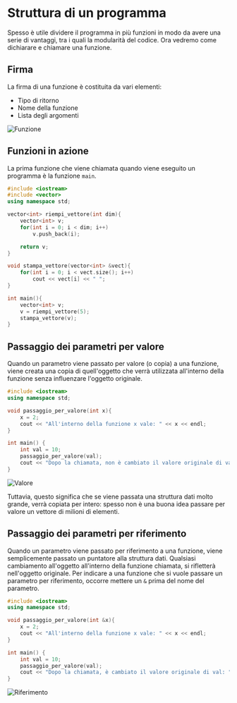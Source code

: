 # Struttura di un programma
Spesso è utile dividere il programma in più funzioni in modo da avere una serie di vantaggi, tra i quali la modularità del codice. Ora vedremo come dichiarare e chiamare una funzione.

## Firma
La firma di una funzione è costituita da vari elementi:
* Tipo di ritorno
* Nome della funzione
* Lista degli argomenti

![Funzione](https://i.postimg.cc/wM1yPWbw/Immagine.png)

## Funzioni in azione
La prima funzione che viene chiamata quando viene eseguito un programma è la funzione `main`. 
```cpp
#include <iostream>
#include <vector>
using namespace std;

vector<int> riempi_vettore(int dim){
    vector<int> v;
    for(int i = 0; i < dim; i++)
        v.push_back(i);

    return v;
}

void stampa_vettore(vector<int> &vect){
    for(int i = 0; i < vect.size(); i++)
        cout << vect[i] << " ";
}

int main(){ 
    vector<int> v;
    v = riempi_vettore(5);
    stampa_vettore(v);
}
```

## Passaggio dei parametri per valore
Quando un parametro viene passato per valore (o copia) a una funzione, viene creata una copia di quell'oggetto che verrà utilizzata all'interno della funzione senza influenzare l'oggetto originale.
```cpp
#include <iostream>
using namespace std;

void passaggio_per_valore(int x){
    x = 2;
    cout << "All'interno della funzione x vale: " << x << endl;
}

int main() { 
    int val = 10;
    passaggio_per_valore(val);
    cout << "Dopo la chiamata, non è cambiato il valore originale di val: " << val << endl;
}
```
![Valore](https://i.postimg.cc/qqmRk2Wz/Immagine-2020-10-15-171109.png)

Tuttavia, questo significa che se viene passata una struttura dati molto grande, verrà copiata per intero: spesso non è una buona idea passare per valore un vettore di milioni di elementi.

## Passaggio dei parametri per riferimento
Quando un parametro viene passato per riferimento a una funzione, viene semplicemente passato un puntatore alla struttura dati. Qualsiasi cambiamento all'oggetto all'interno della funzione chiamata, si rifletterà nell'oggetto originale. 
Per indicare a una funzione che si vuole passare un parametro per riferimento, occorre mettere un `&` prima del nome del parametro.

```cpp
#include <iostream>
using namespace std;

void passaggio_per_valore(int &x){
    x = 2;
    cout << "All'interno della funzione x vale: " << x << endl;
}

int main() { 
    int val = 10;
    passaggio_per_valore(val);
    cout << "Dopo la chiamata, è cambiato il valore originale di val: " << val << endl;
}
```
![Riferimento](https://i.postimg.cc/dVNx8Dcr/Immagine-2020-10-15-171728.png)










